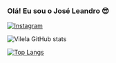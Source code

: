 

### Olá! Eu sou o José Leandro 😎

[![Instagram](https://img.shields.io/badge/Instagram-E4405F?style=for-the-badge&logo=instagram&logoColor=white)](https://www.instagram.com/vilelajlr/)

![Vilela GitHub stats](https://github-readme-stats.vercel.app/api?username=Vilelajlr&show_icons=true&theme=dracula)


[![Top Langs](https://github-readme-stats.vercel.app/api/top-langs/?username=Vilelajlr)](https://github.com/anuraghazra/github-readme-stats)
